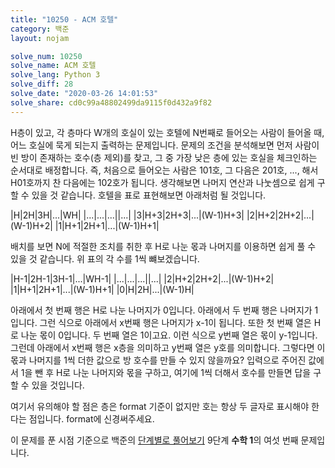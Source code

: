 ```yaml
---
title: "10250 - ACM 호텔"
category: 백준
layout: nojam

solve_num: 10250
solve_name: ACM 호텔
solve_lang: Python 3
solve_diff: 28
solve_date: "2020-03-26 14:01:53"
solve_share: cd0c99a48802499da9115f0d432a9f82
---
```


H층이 있고, 각 층마다 W개의 호실이 있는 호텔에 N번째로 들어오는 사람이 들어올 때, 어느 호실에 묵게 되는지 출력하는 문제입니다. 문제의 조건을 분석해보면 먼저 사람이 빈 방이 존재하는 호수(층 제외)를 찾고, 그 중 가장 낮은 층에 있는 호실을 체크인하는 순서대로 배정합니다. 즉, 처음으로 들어오는 사람은 101호, 그 다음은 201호, ..., 해서 H01호까지 찬 다음에는 102호가 됩니다. 생각해보면 나머지 연산과 나눗셈으로 쉽게 구할 수 있을 것 같습니다. 호텔을 표로 표현해보면 아래처럼 될 것입니다.

|H|2H|3H|...|WH|
|...|...|...||...|
|3|H+3|2H+3|...|(W-1)H+3|
|2|H+2|2H+2|...|(W-1)H+2|
|1|H+1|2H+1|...|(W-1)H+1|

배치를 보면 N에 적절한 조치를 취한 후 H로 나눈 몫과 나머지를 이용하면 쉽게 풀 수 있을 것 같습니다. 위 표의 각 수를 1씩 뺴보겠습니다.

|H-1|2H-1|3H-1|...|WH-1|
|...|...|...||...|
|2|H+2|2H+2|...|(W-1)H+2|
|1|H+1|2H+1|...|(W-1)H+1|
|0|H|2H|...|(W-1)H|

아래에서 첫 번째 행은 H로 나눈 나머지가 0입니다. 아래에서 두 번째 행은 나머지가 1입니다. 그런 식으로 아래에서 x번째 행은 나머지가 x-1이 됩니다. 또한 첫 번째 열은 H로 나눈 몫이 0입니다. 두 번째 열은 1이고요. 이런 식으로 y번째 열은 몫이 y-1입니다. 그런데 아래에서 x번째 행은 x층을 의미하고 y번째 열은 y호를 의미합니다. 그렇다면 이 몫과 나머지를 1씩 더한 값으로 방 호수를 만들 수 있지 않을까요? 입력으로 주어진 값에서 1을 뺀 후 H로 나눈 나머지와 몫을 구하고, 여기에 1씩 더해서 호수를 만들면 답을 구할 수 있을 것입니다.

여기서 유의해야 할 점은 층은 format 기준이 없지만 호는 항상 두 글자로 표시해야 한다는 점입니다. format에 신경써주세요.

이 문제를 푼 시점 기준으로 백준의 [단계별로 풀어보기](http://noj.am/p/s) 9단계 **수학 1**의 여섯 번째 문제입니다.

